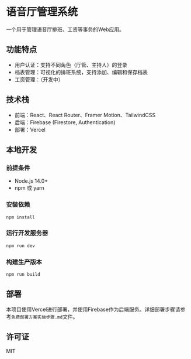 # 语音厅管理系统

一个用于管理语音厅排班、工资等事务的Web应用。

## 功能特点

- 用户认证：支持不同角色（厅管、主持人）的登录
- 档表管理：可视化的排班系统，支持添加、编辑和保存档表
- 工资管理：（开发中）

## 技术栈

- 前端：React、React Router、Framer Motion、TailwindCSS
- 后端：Firebase (Firestore, Authentication)
- 部署：Vercel

## 本地开发

### 前提条件

- Node.js 14.0+
- npm 或 yarn

### 安装依赖

```bash
npm install
```

### 运行开发服务器

```bash
npm run dev
```

### 构建生产版本

```bash
npm run build
```

## 部署

本项目使用Vercel进行部署，并使用Firebase作为后端服务。详细部署步骤请参考`免费部署方案实施步骤.md`文件。

## 许可证

MIT